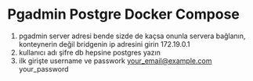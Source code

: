 # Pgadmin Postgre Docker Compose
1. pgadmin server adresi bende sizde de kaçsa onunla servera bağlanın, konteynerin değil bridgenin ip adresini girin  172.19.0.1
2. kullanıcı adı şifre db hepsine postgres yazın
3. ilk girişte username ve passwork
your_email@example.com
your_password
